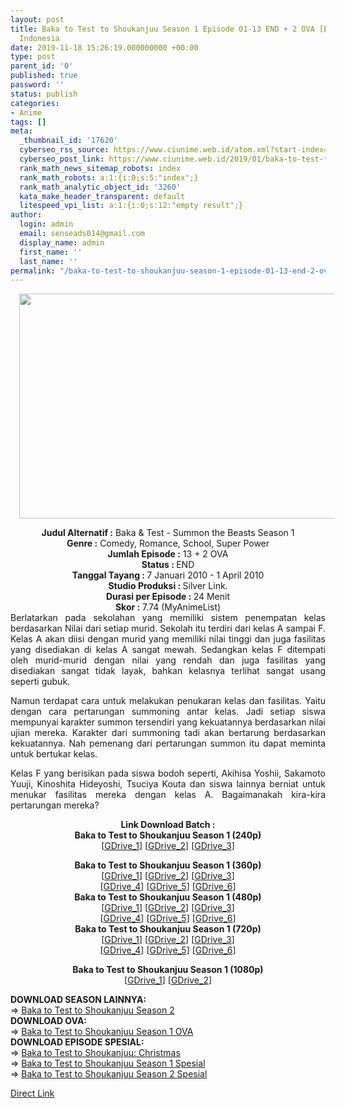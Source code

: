```yaml
---
layout: post
title: Baka to Test to Shoukanjuu Season 1 Episode 01-13 END + 2 OVA [Batch] Subtitle
  Indonesia
date: 2019-11-18 15:26:19.000000000 +00:00
type: post
parent_id: '0'
published: true
password: ''
status: publish
categories:
- Anime
tags: []
meta:
  _thumbnail_id: '17620'
  cyberseo_rss_source: https://www.ciunime.web.id/atom.xml?start-index=2851&max-results=150
  cyberseo_post_link: https://www.ciunime.web.id/2019/01/baka-to-test-to-shoukanjuu-season-1.html
  rank_math_news_sitemap_robots: index
  rank_math_robots: a:1:{i:0;s:5:"index";}
  rank_math_analytic_object_id: '3260'
  kata_make_header_transparent: default
  litespeed_vpi_list: a:1:{i:0;s:12:"empty result";}
author:
  login: admin
  email: senseads014@gmail.com
  display_name: admin
  first_name: ''
  last_name: ''
permalink: "/baka-to-test-to-shoukanjuu-season-1-episode-01-13-end-2-ova-batch-subtitle-indonesia/"
---
```

<div class="separator" style="clear: both; text-align: center;"><a href="https://4.bp.blogspot.com/-CRjmP4YiUEo/XC3diB4r4GI/AAAAAAAAGCU/Xp-g6PYoHv0BDc9OxxCYg8fqn6DoE-FtgCLcBGAs/s1600/Baka%2Bto%2BTest%2Bto%2BShoukanjuu%2BSeason%2B1.jpg" imageanchor="1" style="margin-left: 1em; margin-right: 1em;"><img border="0" data-original-height="720" data-original-width="1280" height="360" src="{{ site.baseurl }}/assets/2019/11/Baka%2Bto%2BTest%2Bto%2BShoukanjuu%2BSeason%2B1.jpg" width="640" /></a></div>
<p>
<div style="text-align: center;"><b>Judul Alternatif :</b> <b></b>Baka &amp; Test - Summon the Beasts Season 1</div>
<div style="text-align: center;"><b><b>Genre :</b></b> Comedy, Romance, School, Super Power</div>
<div style="text-align: center;"><b>Jumlah Episode :</b> 13 + 2 OVA<br /><b>Status :&nbsp;</b>END<br /><b>Tanggal Tayang : </b>7 Januari 2010 - 1 April 2010<br /><b>Studio Produksi : </b>Silver Link.<br /><b>Durasi per Episode :&nbsp;</b>24 Menit</div>
<div style="text-align: center;"><b>Skor :</b> 7.74 (MyAnimeList)</div>
<div style="text-align: justify;"></div>
<div style="text-align: justify;">Berlatarkan pada sekolahan yang memiliki sistem penempatan kelas berdasarkan Nilai dari setiap murid. Sekolah itu terdiri dari kelas A sampai F. Kelas A akan diisi dengan murid yang memiliki nilai tinggi dan juga fasilitas yang disediakan di kelas A sangat mewah. Sedangkan kelas F ditempati oleh murid-murid dengan nilai yang rendah dan juga fasilitas yang disediakan sangat tidak layak, bahkan kelasnya terlihat sangat usang seperti gubuk.</p>
<p>Namun terdapat cara untuk melakukan penukaran kelas dan fasilitas. Yaitu dengan cara pertarungan summoning antar kelas. Jadi setiap siswa mempunyai karakter summon tersendiri yang kekuatannya berdasarkan nilai ujian mereka. Karakter dari summoning tadi akan bertarung berdasarkan kekuatannya. Nah pemenang dari pertarungan summon itu dapat meminta untuk bertukar kelas.</p>
<p>Kelas F yang berisikan pada siswa bodoh seperti, Akihisa Yoshii, Sakamoto Yuuji, Kinoshita Hideyoshi, Tsuciya Kouta dan siswa lainnya berniat untuk menukar fasilitas mereka dengan kelas A. Bagaimanakah kira-kira pertarungan mereka?</p></div>
<div style="text-align: justify;"></div>
<div style="text-align: justify;"></div>
<div style="text-align: center;"><b>Link Download Batch :</b></div>
<div style="text-align: center;">
<div style="text-align: center;"><b>Baka to Test to Shoukanjuu Season 1 (240p)</b></div>
<div style="text-align: center;">[<a href="https://drive.google.com/uc?id=1K6XC0WoqXiV22ZuBNGFDEzbSSZAa2zw6" target="_blank" rel="noopener">GDrive_1</a>] [<a href="https://drive.google.com/uc?id=1YSgeGg-ukCwHucVCMWUgpcJ-7vShpEcr" target="_blank" rel="noopener">GDrive_2</a>] [<a href="http://drive.google.com/uc?id=0B89HPyx1un3aX25nMjRhYlc3aEU" target="_blank" rel="noopener">GDrive_3</a>]</div>
<p></div>
<div style="text-align: center;"><b>Baka to Test to Shoukanjuu Season 1 (360p)</b></div>
<div style="text-align: center;">[<a href="https://drive.google.com/uc?id=1BZC3gY4Nkt_LIUcRFYjcnHOM1FEuOK7E" target="_blank" rel="noopener">GDrive_1</a>] [<a href="https://drive.google.com/uc?id=1y7igeHJjJHoKFsHQPRtkJSw1H-R7xr9g" target="_blank" rel="noopener">GDrive_2</a>] [<a href="https://drive.google.com/uc?id=1v4YFxirHfwEBQ1g8TeT558HyptxpijE-" target="_blank" rel="noopener">GDrive_3</a>]<br />[<a href="https://drive.google.com/uc?id=1caZZ_Aq5u8O_ncBQBKty6TQ6sRKyJkAw" target="_blank" rel="noopener">GDrive_4</a>] [<a href="https://drive.google.com/uc?id=1wH9GGXRaEyxAIdEMVZdhj3gpeSmWPhei" target="_blank" rel="noopener">GDrive_5</a>] [<a href="https://drive.google.com/uc?export=download&amp;id=1xuFRlypPhIZFrG8q15HHvM36oWoTRC3s" target="_blank" rel="noopener">GDrive_6</a>]</div>
<div style="text-align: center;"></div>
<div style="text-align: center;"><b>Baka to Test to Shoukanjuu Season 1 (480p)</b><br />[<a href="https://drive.google.com/uc?id=12r-f7L5XJJfirFDnm8cxhYqL7MUCwpfg" target="_blank" rel="noopener">GDrive_1</a>] [<a href="https://drive.google.com/uc?id=1GpPOUGFNd20g2kBeDpDpjVgxSSRX3KGi" target="_blank" rel="noopener">GDrive_2</a>] [<a href="https://drive.google.com/uc?id=10uEi8BPqmh7Lp3Vhscuz0Uryuk5b79e3" target="_blank" rel="noopener">GDrive_3</a>]<br />[<a href="https://drive.google.com/uc?id=1vHi8MV-rNnWS9zSzSsS-wlW2QcF_wE5n" target="_blank" rel="noopener">GDrive_4</a>] [<a href="http://drive.google.com/uc?id=1kufd5IRBiuzbb9IaBqUT8cfyeAF_dYl0" target="_blank" rel="noopener">GDrive_5</a>] [<a href="https://drive.google.com/uc?export=download&amp;id=15kyDRVp0SDJI7YWuuk5vriJLF0yJ9I6G" target="_blank" rel="noopener">GDrive_6</a>]</div>
<div style="text-align: center;"><b>Baka to Test to Shoukanjuu Season 1 (720p)</b><br />[<a href="https://drive.google.com/uc?id=1-UbxzCVOtlD7NP4V973Z9tH97nEqW6RF" target="_blank" rel="noopener">GDrive_1</a>] [<a href="https://drive.google.com/uc?id=1kWS3RrWfv1svOzsZkvjG3ApjXNnal96_" target="_blank" rel="noopener">GDrive_2</a>] [<a href="https://drive.google.com/uc?id=1OspUYzMyC8lOviLz6na1F_cFkkGKCrM5" target="_blank" rel="noopener">GDrive_3</a>]<br />[<a href="https://drive.google.com/uc?id=1N3yOyj8tQK96N60cA6CIf3J8kpWmW1Fx" target="_blank" rel="noopener">GDrive_4</a>] [<a href="https://drive.google.com/uc?export=download&amp;id=1OJb0KQLaXb74JqU0zQSi8p80seeMQFMN" target="_blank" rel="noopener">GDrive_5</a>] [<a href="https://drive.google.com/uc?export=download&amp;id=1EpmH821huWmX88_GMB2eixgIhjP5gz5F" target="_blank" rel="noopener">GDrive_6</a>]</p>
<p><b>Baka to Test to Shoukanjuu Season 1 (1080p)</b><br />[<a href="https://drive.google.com/uc?id=1XWZNT652fuRg7OyxHYgEBkZEYFL1zt-P" target="_blank" rel="noopener">GDrive_1</a>] [<a href="https://drive.google.com/uc?id=1grA6SShDEEfX-QsQf5XJqOgDNmr8aQp3" target="_blank" rel="noopener">GDrive_2</a>]
<div style="text-align: justify;"></div>
<div style="text-align: justify;"></div>
<div style="text-align: justify;"><b>DOWNLOAD SEASON LAINNYA:</b></div>
<div style="text-align: justify;"></div>
<div style="text-align: justify;">=&gt; <a href="https://www.ciunime.web.id/2019/01/baka-to-test-to-shoukanjuu-season-2.html" target="_blank" rel="noopener">Baka to Test to Shoukanjuu Season 2</a></div>
<div style="text-align: justify;">
<div style="text-align: justify;"><b>DOWNLOAD OVA:</b></div>
<div style="text-align: justify;"></div>
<div style="text-align: justify;">=&gt;&nbsp;<a href="https://www.ciunime.web.id/2019/07/baka-to-test-to-shoukanjuu-season-1_30.html" target="_blank" rel="noopener">Baka to Test to Shoukanjuu Season 1 OVA</a></div>
<div style="text-align: justify;">
<div style="text-align: justify;"><b>DOWNLOAD EPISODE SPESIAL:</b></div>
<div style="text-align: justify;">=&gt;&nbsp;<a href="https://www.ciunime.web.id/2019/08/baka-to-test-to-shoukanjuu-christmas.html" target="_blank" rel="noopener">Baka to Test to Shoukanjuu: Christmas</a></div>
<div style="text-align: justify;">=&gt;&nbsp;<a href="https://www.ciunime.web.id/2019/07/baka-to-test-to-shoukanjuu-season-1.html" target="_blank" rel="noopener">Baka to Test to Shoukanjuu Season 1 Spesial</a></div>
<div style="text-align: justify;">=&gt;&nbsp;<a href="https://www.ciunime.web.id/2019/07/baka-to-test-to-shoukanjuu-season-2.html" target="_blank" rel="noopener">Baka to Test to Shoukanjuu Season 2 Spesial</a></p>
</div>
</div>
</div>
</div>
<link rel="stylesheet" href="https://cdnjs.cloudflare.com/ajax/libs/font-awesome/4.7.0/css/font-awesome.min.css" />
<div class="divbtn"> <a href="https://handymansurrender.com/fihup8buzv?key=94550f7ce39444073321dde3b8782f97" class="btn"><i class="fa fa-download"></i> Direct Link</a> </div>
